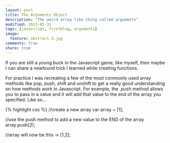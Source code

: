 ```yaml
---
layout: post
title: The Arguments Object
description: "The weird array like thing called arguments"
modified: 2013-05-31
tags: [javascript, firstblog, arguments]
image:
  feature: abstract-3.jpg
comments: true
share: true
---
```


If you are still a young buck in the Javascript game, like myself, then maybe I can share a newfound
trick I learned while creating functions.

For practice I was recreating a few of the most commonly used array methods like pop, push, shift and unshift to get a really good understanding on how methods work in Javascript. For example, the .push method allows you to pass in a value and it will add that value to the end of the array you specified. Like so...

{% highlight css %}
//create a new array
var array = [1];

//use the push method to add a new value to the END of the array
array.push(2);

//array will now be this
-> [1,2];


